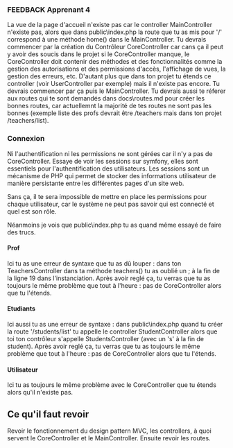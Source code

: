 ### FEEDBACK Apprenant 4 ###

La vue de la page d'accueil n'existe pas car le controller MainController n'existe pas, alors que dans public\index.php la route que tu as mis pour '/' correspond à une méthode home() dans le MainController. Tu devrais commencer par la création du Contrôleur CoreController car cans ça il peut y avoir des soucis dans le projet si le CoreController manque, le CoreController doit contenir des méthodes et des fonctionnalités comme la gestion des autorisations et des permissions d'accès, l'affichage de vues, la gestion des erreurs, etc. D'autant plus que dans ton projet tu étends ce controller (voir UserController par exemple) mais il n'existe pas encore. Tu devrais commencer par ça puis le MainController. Tu devrais aussi te réferer aux routes qui te sont demandés dans docs\routes.md pour créer les bonnes routes, car actuellemnt la majorité de tes routes ne sont pas les bonnes (exemple liste des profs devrait être /teachers mais dans ton projet /teachers/list).

### Connexion ###

Ni l'authentification ni les permissions ne sont gérées car il n'y a pas de CoreController. Essaye de voir les sessions sur symfony, elles sont essentiels pour l'authentification des utilisateurs. Les sessions sont un mécanisme de PHP qui permet de stocker des informations utilisateur de manière persistante entre les différentes pages d'un site web.

Sans ça, il te sera impossible de mettre en place les permissions pour chaque utilisateur, car le système ne peut pas savoir qui est connecté et quel est son rôle.

Néanmoins je vois que public\index.php tu as quand même essayé de faire des trucs.

#### Prof

Ici tu as une erreur de syntaxe que tu as dû louper : dans ton TeachersController dans ta méthode teachers() tu as oublié un ; à la fin de la ligne 19 dans l'instanciation. Après avoir reglé ça, tu verras que tu as toujours le même problème que tout à l'heure : pas de CoreController alors que tu l'étends. 

#### Etudiants

Ici aussi tu as une erreur de syntaxe : dans public\index.php quand tu créer la route '/students/list' tu appelle le controller StudentController alors que toi ton contrôleur s'appelle StudentsController (avec un 's' à la fin de student).
Après avoir reglé ça, tu verras que tu as toujours le même problème que tout à l'heure : pas de CoreController alors que tu l'étends. 

#### Utilisateur

Ici tu as toujours le même problème avec le CoreController que tu étends alors qu'il n'existe pas. 

## Ce qu'il faut revoir

Revoir le fonctionnement du design pattern MVC, les controllers, à quoi servent le CoreController et le MainController. Ensuite revoir les routes.